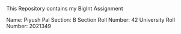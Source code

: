 This Repository contains my BigInt Assignment

Name: Piyush Pal
Section: B
Section Roll Number: 42
University Roll Number: 2021349
